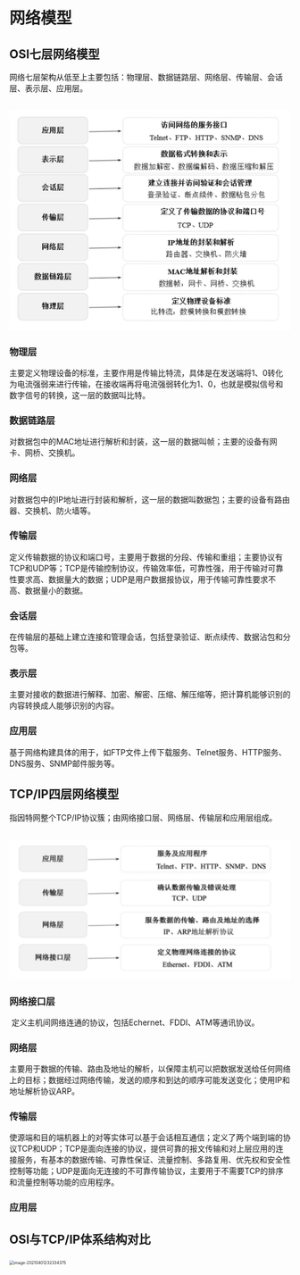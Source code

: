 # 网络模型

## OSI七层网络模型

​	网络七层架构从低至上主要包括：物理层、数据链路层、网络层、传输层、会话层、表示层、应用层。

​	![](../img/202103/osi-7.png)

### 物理层

​	主要定义物理设备的标准，主要作用是传输比特流，具体是在发送端将1、0转化为电流强弱来进行传输，在接收端再将电流强弱转化为1、0，也就是模拟信号和数字信号的转换，这一层的数据叫比特。

### 数据链路层

​	对数据包中的MAC地址进行解析和封装，这一层的数据叫帧；主要的设备有网卡、网桥、交换机。

### 网络层

​	对数据包中的IP地址进行封装和解析，这一层的数据叫数据包；主要的设备有路由器、交换机、防火墙等。

### 传输层

​	定义传输数据的协议和端口号，主要用于数据的分段、传输和重组；主要协议有TCP和UDP等；TCP是传输控制协议，传输效率低，可靠性强，用于传输对可靠性要求高、数据量大的数据；UDP是用户数据报协议，用于传输可靠性要求不高、数据量小的数据。

### 会话层

​	在传输层的基础上建立连接和管理会话，包括登录验证、断点续传、数据沾包和分包等。

### 表示层

​	主要对接收的数据进行解释、加密、解密、压缩、解压缩等，把计算机能够识别的内容转换成人能够识别的内容。

### 应用层

​	基于网络构建具体的用于，如FTP文件上传下载服务、Telnet服务、HTTP服务、DNS服务、SNMP邮件服务等。

## TCP/IP四层网络模型

​	指因特网整个TCP/IP协议簇；由网络接口层、网络层、传输层和应用层组成。

​	![](../img/202103/tcpip-4.png)

### 网络接口层

​	定义主机间网络连通的协议，包括Echernet、FDDI、ATM等通讯协议。

### 网络层

​	主要用于数据的传输、路由及地址的解析，以保障主机可以把数据发送给任何网络上的目标；数据经过网络传输，发送的顺序和到达的顺序可能发送变化；使用IP和地址解析协议ARP。

### 传输层

​	使源端和目的端机器上的对等实体可以基于会话相互通信；定义了两个端到端的协议TCP和UDP；TCP是面向连接的协议，提供可靠的报文传输和对上层应用的连接服务，有基本的数据传输、可靠性保证、流量控制、多路复用、优先权和安全性控制等功能；UDP是面向无连接的不可靠传输协议，主要用于不需要TCP的排序和流量控制等功能的应用程序。

### 应用层

## OSI与TCP/IP体系结构对比

<img src="/Users/jiu/Library/Application Support/typora-user-images/image-20210401232334375.png" alt="image-20210401232334375" style="zoom:50%;" />